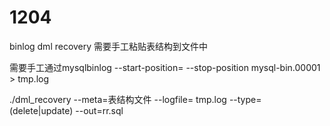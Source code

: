 # 1204
binlog dml recovery
需要手工粘贴表结构到文件中

需要手工通过mysqlbinlog --start-position= --stop-position mysql-bin.00001 > tmp.log

./dml_recovery --meta=表结构文件 --logfile= tmp.log --type=(delete|update) --out=rr.sql
